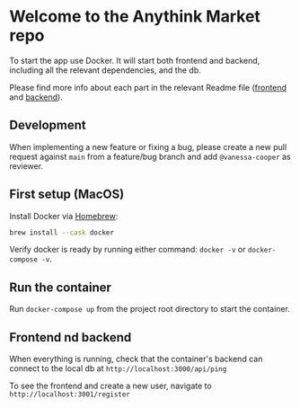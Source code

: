 # Welcome to the Anythink Market repo

To start the app use Docker. It will start both frontend and backend, including all the relevant dependencies, and the db.

Please find more info about each part in the relevant Readme file ([frontend](frontend/readme.md) and [backend](backend/README.md)).

## Development

When implementing a new feature or fixing a bug, please create a new pull request against `main` from a feature/bug branch and add `@vanessa-cooper` as reviewer.

## First setup (MacOS)

Install Docker via [Homebrew](https://formulae.brew.sh/cask/docker#default):

```bash
brew install --cask docker
```

Verify docker is ready by running either command: `docker -v` or `docker-compose -v`.

## Run the container

Run `docker-compose up` from the project root directory to start the container.

## Frontend nd backend

When everything is running, check that the container's backend can connect to the local db at `http://localhost:3000/api/ping`

To see the frontend and create a new user, navigate to `http://localhost:3001/register`
